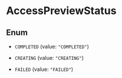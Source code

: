 

# AccessPreviewStatus

## Enum


* `COMPLETED` (value: `"COMPLETED"`)

* `CREATING` (value: `"CREATING"`)

* `FAILED` (value: `"FAILED"`)



